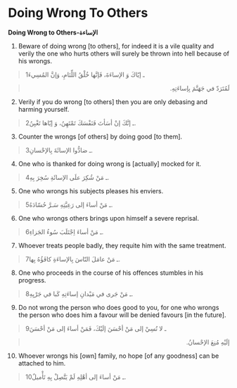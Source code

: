 Doing Wrong To Others
=====================

**Doing Wrong to Others-الإساءة**

1. Beware of doing wrong [to others], for indeed it is a vile quality
and verily the one who hurts others will surely be thrown into hell
because of his wrongs.

> 1ـ إيّاكَ وَ الإساءَةَ، فَإنَّها خُلْقُ اللِّئامِ، وَإنَّ المُسِيءَ
<blockquote dir="rtl">
  <p>
لَمُتَرَدّ في جَهَنَّمَ بِإساءَتِهِ.
  </p>
</blockquote>

2. Verily if you do wrong [to others] then you are only debasing and
harming yourself.

> 2ـ إنَّكَ إنْ أسَأتَ فَنَفْسَكَ تَمْتَهِنُ، وَ إيّاها تَغْبِنُ.

3. Counter the wrongs [of others] by doing good [to them].

> 3ـ ضادُّوا الإسائَةَ بِالإحْسانِ.

4. One who is thanked for doing wrong is [actually] mocked for it.

> 4ـ مَنْ شُكِرَ علَى الإسائَةِ سُخِرَ بِهِ.

5. One who wrongs his subjects pleases his enviers.

> 5ـ مَنْ أساءَ إلى رَعِيَّتِهِ سَـرَّ حُسّادَهُ.

6. One who wrongs others brings upon himself a severe reprisal.

> 6ـ مَنْ أساءَ اِجْتَلَبَ سُوءُ الجَزاءِ.

7. Whoever treats people badly, they requite him with the same
treatment.

> 7ـ مَنْ عامَلَ النّاسَ بِالإساءَةِ كافَؤُهُ بِها.

8. One who proceeds in the course of his offences stumbles in his
progress.

> 8ـ مَنْ جَرى في مَيْدانِ إساءَتِهِ كَبا في جَرْيِهِ.

9. Do not wrong the person who does good to you, for one who wrongs the
person who does him a favour will be denied favours [in the future].

> 9ـ لا تُسِيْ إلى مَنْ أحْسَنَ إلَيْكَ، فَمَنْ أساءَ إلى مَنْ أحْسَنَ
<blockquote dir="rtl">
  <p>
إلَيْهِ مُنِعَ الإحْسانُ.
  </p>
</blockquote>

10. Whoever wrongs his [own] family, no hope [of any goodness] can be
attached to him.

> 10ـ مَنْ أساءَ إلى أهْلِهِ لَمْ يَتَّصِلْ بِهِ تَأْميلٌ.


